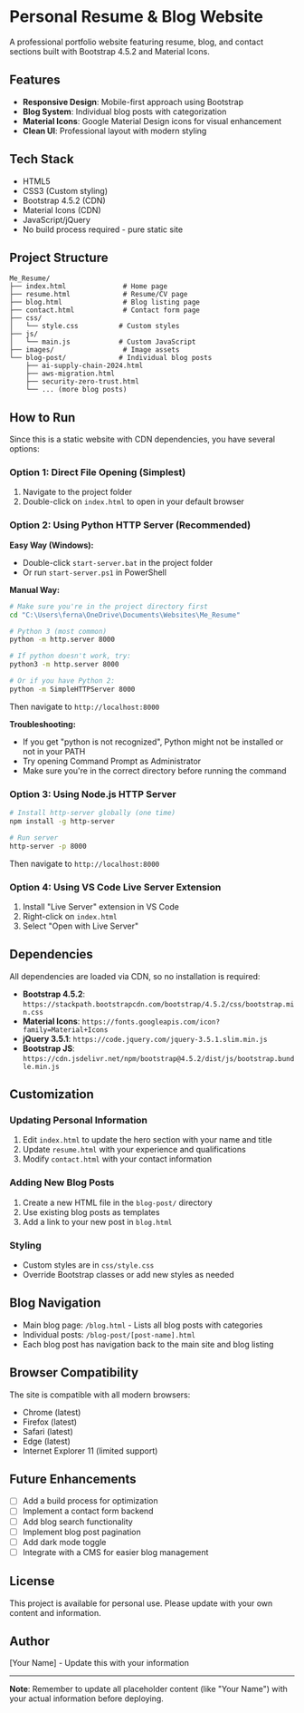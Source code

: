 # Personal Resume & Blog Website

A professional portfolio website featuring resume, blog, and contact sections built with Bootstrap 4.5.2 and Material Icons.

## Features

- **Responsive Design**: Mobile-first approach using Bootstrap
- **Blog System**: Individual blog posts with categorization
- **Material Icons**: Google Material Design icons for visual enhancement
- **Clean UI**: Professional layout with modern styling

## Tech Stack

- HTML5
- CSS3 (Custom styling)
- Bootstrap 4.5.2 (CDN)
- Material Icons (CDN)
- JavaScript/jQuery
- No build process required - pure static site

## Project Structure

```
Me_Resume/
├── index.html              # Home page
├── resume.html             # Resume/CV page
├── blog.html               # Blog listing page
├── contact.html            # Contact form page
├── css/
│   └── style.css          # Custom styles
├── js/
│   └── main.js            # Custom JavaScript
├── images/                 # Image assets
└── blog-post/             # Individual blog posts
    ├── ai-supply-chain-2024.html
    ├── aws-migration.html
    ├── security-zero-trust.html
    └── ... (more blog posts)
```

## How to Run

Since this is a static website with CDN dependencies, you have several options:

### Option 1: Direct File Opening (Simplest)
1. Navigate to the project folder
2. Double-click on `index.html` to open in your default browser

### Option 2: Using Python HTTP Server (Recommended)

**Easy Way (Windows):**
- Double-click `start-server.bat` in the project folder
- Or run `start-server.ps1` in PowerShell

**Manual Way:**
```bash
# Make sure you're in the project directory first
cd "C:\Users\ferna\OneDrive\Documents\Websites\Me_Resume"

# Python 3 (most common)
python -m http.server 8000

# If python doesn't work, try:
python3 -m http.server 8000

# Or if you have Python 2:
python -m SimpleHTTPServer 8000
```
Then navigate to `http://localhost:8000`

**Troubleshooting:**
- If you get "python is not recognized", Python might not be installed or not in your PATH
- Try opening Command Prompt as Administrator
- Make sure you're in the correct directory before running the command

### Option 3: Using Node.js HTTP Server
```bash
# Install http-server globally (one time)
npm install -g http-server

# Run server
http-server -p 8000
```
Then navigate to `http://localhost:8000`

### Option 4: Using VS Code Live Server Extension
1. Install "Live Server" extension in VS Code
2. Right-click on `index.html`
3. Select "Open with Live Server"

## Dependencies

All dependencies are loaded via CDN, so no installation is required:

- **Bootstrap 4.5.2**: `https://stackpath.bootstrapcdn.com/bootstrap/4.5.2/css/bootstrap.min.css`
- **Material Icons**: `https://fonts.googleapis.com/icon?family=Material+Icons`
- **jQuery 3.5.1**: `https://code.jquery.com/jquery-3.5.1.slim.min.js`
- **Bootstrap JS**: `https://cdn.jsdelivr.net/npm/bootstrap@4.5.2/dist/js/bootstrap.bundle.min.js`

## Customization

### Updating Personal Information
1. Edit `index.html` to update the hero section with your name and title
2. Update `resume.html` with your experience and qualifications
3. Modify `contact.html` with your contact information

### Adding New Blog Posts
1. Create a new HTML file in the `blog-post/` directory
2. Use existing blog posts as templates
3. Add a link to your new post in `blog.html`

### Styling
- Custom styles are in `css/style.css`
- Override Bootstrap classes or add new styles as needed

## Blog Navigation

- Main blog page: `/blog.html` - Lists all blog posts with categories
- Individual posts: `/blog-post/[post-name].html`
- Each blog post has navigation back to the main site and blog listing

## Browser Compatibility

The site is compatible with all modern browsers:
- Chrome (latest)
- Firefox (latest)
- Safari (latest)
- Edge (latest)
- Internet Explorer 11 (limited support)

## Future Enhancements

- [ ] Add a build process for optimization
- [ ] Implement a contact form backend
- [ ] Add blog search functionality
- [ ] Implement blog post pagination
- [ ] Add dark mode toggle
- [ ] Integrate with a CMS for easier blog management

## License

This project is available for personal use. Please update with your own content and information.

## Author

[Your Name] - Update this with your information

---

**Note**: Remember to update all placeholder content (like "Your Name") with your actual information before deploying.